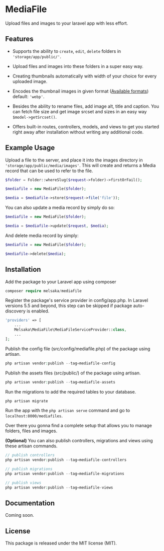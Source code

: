 # MediaFile

Upload files and images to your laravel app with less effort.

## Features

- Supports the ability to `create`, `edit`, `delete` folders in `'storage/app/public/'`.

- Upload files and images into these folders in a super easy way.

- Creating thumbnails automatically with width of your choice for every uploaded image.

- Encodes the thumbnail images in given format ([Available formats](https://image.intervention.io/v2/api/encode)) default: `'webp'`.

- Besides the ability to rename files, add image alt, title and caption. You can fetch file size and get image srcset and sizes in an easy way `$model->getSrcset()`. 

- Offers built-in routes, controllers, models, and views to get you started right away after installation without writing any additional code.

## Example Usage

Upload a file to the server, and place it into the images directory in `'storage/app/public/media/images'`. This will create and returns a Media record that can be used to refer to the file.

```php
$folder = Folder::whereSlug($request->folder)->firstOrFail();

$mediafile = new MediaFile($folder);

$media = $mediafile->store($request->file('file')); 
```

You can also update a media record by simply do so:

```php
$mediafile = new MediaFile($folder);

$media = $mediafile->update($request, $media);
```

And delete media record by simply:

```php
$mediafile = new MediaFile($folder);

$mediafile->delete($media);
```

## Installation

Add the package to your Laravel app using composer

```php
composer require melsaka/mediafile
```

Register the package's service provider in config/app.php. In Laravel versions 5.5 and beyond, this step can be skipped if package auto-discovery is enabled.

```php
'providers' => [
    ...
    Melsaka\MediaFile\MediaFileServiceProvider::class,
    ...
];
```

Publish the config file (src/config/mediafile.php) of the package using artisan.

```php
php artisan vendor:publish --tag=mediafile-config
```

Publish the assets files (src/public/) of the package using artisan.

```php
php artisan vendor:publish --tag=mediafile-assets
```

Run the migrations to add the required tables to your database.

```php
php artisan migrate
```

Run the app with the `php artisan serve` command and go to `localhost:8000/mediafiles`.

Over there you gonna find a complete setup that allows you to manage folders, files and images.

**(Optional)** You can also publish controllers, migrations and views using these artisan commands.

```php
// publish controllers
php artisan vendor:publish --tag=mediafile-controllers

// publish migrations
php artisan vendor:publish --tag=mediafile-migrations

// publish views
php artisan vendor:publish --tag=mediafile-views
```

## Documentation

Coming soon.

## License

This package is released under the MIT license (MIT).
